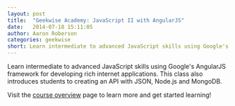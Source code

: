 ```yaml
---
layout: post
title:  "Geekwise Academy: JavaScript II with AngularJS"
date:   2014-07-18 15:11:05
author: Aaron Roberson
categories: geekwise
short: Learn intermediate to advanced JavaScript skills using Google's AngularJS framework for developing rich internet applications. This class also introduces students to creating an API with JSON, Node.js and MongoDB.
---
```


Learn intermediate to advanced JavaScript skills using Google's AngularJS framework for developing rich internet applications. This class also introduces students to creating an API with JSON, Node.js and MongoDB.

Visit the [course overview](http://pixelpolished.com/geekwise/) page to learn more and get started learning!